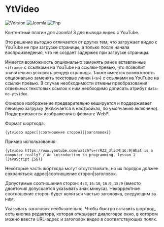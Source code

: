 # YtVideo

![Version](https://img.shields.io/badge/VERSION-1.7.3-0366d6.svg?style=for-the-badge)
![Joomla](https://img.shields.io/badge/joomla-3.7+-1A3867.svg?style=for-the-badge)
![Php](https://img.shields.io/badge/php-5.6+-8892BF.svg?style=for-the-badge)

Контентный плагин для Joomla! 3 для вывода видео с YouTube.

Это решение выгодно отличается от других тем, что загружает видео с YouTube не при загрузке страницы, а только после начала воспроизведения, что не создает задержек при загрузке страницы.

Имеется возможность опционально заменять ранее вставленные `<iframe>` с ссылками на YouTube на ссылки-превью, что позволит значительно ускорить рендер страницы. Также имеется возможность опционально заменять текстовые линки (`<a>`) с ссылками на YouTube на ссылки превью. В случае необходимости отмены преобразования отдельных текстовых ссылок к ним необходимо дописать атрибут `data-no-ytvideo`.

Фоновое изображение предварительно кешируется и поддерживает ленивую загрузку (включается в настройках, по умолчанию включено). Поддерживаются изображения в формате WebP.

Формат шорткода:

```
{ytvideo адрес[|соотношение сторон][|заголовок]}
```

Пример использования:

```
{ytvideo https://www.youtube.com/watch?v=rrRZZ_3licM|16:9|What is a computer really? / An introduction to programming, lesson 1 (JavaScript ES6)}
```

Некоторые часть шорткода могут отсутствовать, но их порядок должен сохраняться: адрес|соотношение сторон|заголовок.

Допустимые соотношения сторон: `4:3`, `16:10`, `16:9`, `18:9` (вместо двоеточия допускается указывать знак минуса). Некорректное соотношение сторон будет являться частью заголовка, следующим за ним.

Указывать заголовок необязательно. Чтобы быстро вставить шорткод, есть кнопка редактора, которая открывает диалоговое окно, в котором можно ввести URL-адрес и заголовок видео в соответствующих полях.
